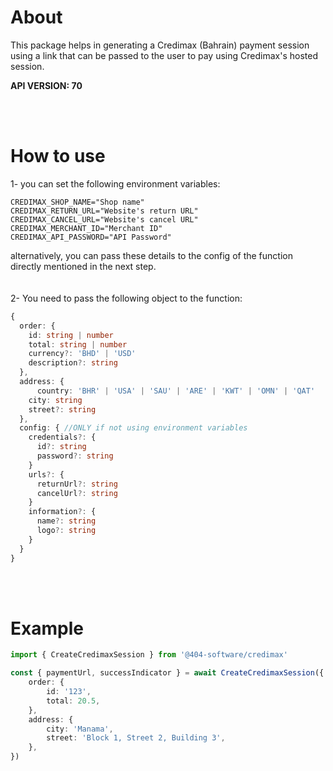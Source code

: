 # About

This package helps in generating a Credimax (Bahrain) payment session using a link that can be passed to the user to pay using Credimax's hosted session.

**API VERSION: 70**

<br/><br/>

# How to use

1- you can set the following environment variables:

```shell
CREDIMAX_SHOP_NAME="Shop name"
CREDIMAX_RETURN_URL="Website's return URL"
CREDIMAX_CANCEL_URL="Website's cancel URL"
CREDIMAX_MERCHANT_ID="Merchant ID"
CREDIMAX_API_PASSWORD="API Password"
```

alternatively, you can pass these details to the config of the function directly mentioned in the next step.
<br/><br/><br/>
2- You need to pass the following object to the function:

```typescript
{
  order: {
    id: string | number
    total: string | number
    currency?: 'BHD' | 'USD'
    description?: string
  },
  address: {
	  country: 'BHR' | 'USA' | 'SAU' | 'ARE' | 'KWT' | 'OMN' | 'QAT'
    city: string
    street?: string
  },
  config: { //ONLY if not using environment variables
    credentials?: {
      id?: string
      password?: string
    }
    urls?: {
      returnUrl?: string
      cancelUrl?: string
    }
    information?: {
      name?: string
      logo?: string
    }
  }
}
```

<br/><br/>

# Example

```typescript
import { CreateCredimaxSession } from '@404-software/credimax'

const { paymentUrl, successIndicator } = await CreateCredimaxSession({
	order: {
		id: '123',
		total: 20.5,
	},
	address: {
		city: 'Manama',
		street: 'Block 1, Street 2, Building 3',
	},
})
```
